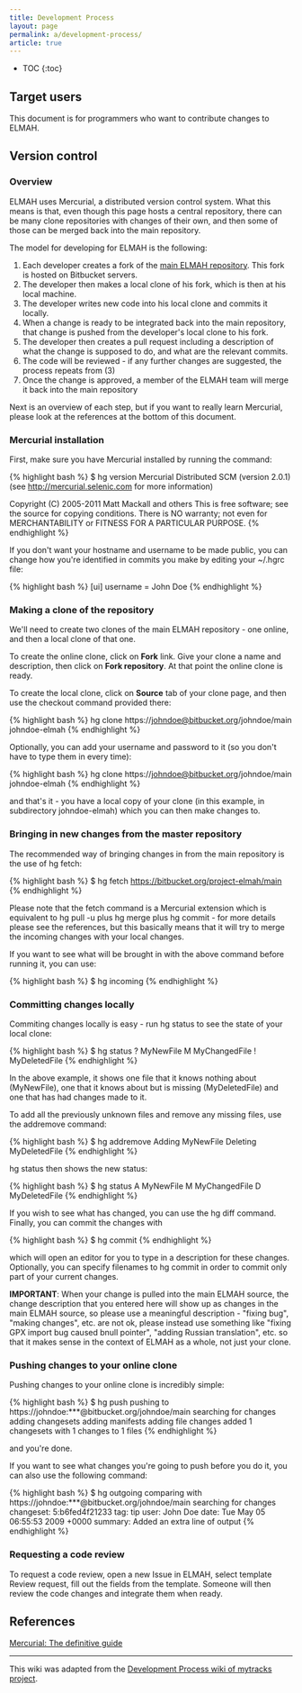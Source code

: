 ```yaml
---
title: Development Process
layout: page
permalink: a/development-process/
article: true
---
```


* TOC
{:toc}

## Target users

This document is for programmers who want to contribute changes to ELMAH.

## Version control

### Overview

ELMAH uses Mercurial, a distributed version control system. What this means is that, even though this page hosts a central repository, there can be many clone repositories with changes of their own, and then some of those can be merged back into the main repository.

The model for developing for ELMAH is the following:

1. Each developer creates a fork of the [main ELMAH repository](https://bitbucket.org/project-elmah/main). This fork is hosted on Bitbucket servers.
2. The developer then makes a local clone of his fork, which is then at his local machine.
3. The developer writes new code into his local clone and commits it locally.
4. When a change is ready to be integrated back into the main repository, that change is pushed from the developer's local clone to his fork.
5. The developer then creates a pull request including a description of what the change is supposed to do, and what are the relevant commits.
6. The code will be reviewed - if any further changes are suggested, the process repeats from (3)
7. Once the change is approved, a member of the ELMAH team will merge it back into the main repository

Next is an overview of each step, but if you want to really learn Mercurial, please look at the references at the bottom of this document.

### Mercurial installation

First, make sure you have Mercurial installed by running the command:

{% highlight bash %}
$ hg version
Mercurial Distributed SCM (version 2.0.1)
(see http://mercurial.selenic.com for more information)

Copyright (C) 2005-2011 Matt Mackall and others
This is free software; see the source for copying conditions. There is NO
warranty; not even for MERCHANTABILITY or FITNESS FOR A PARTICULAR PURPOSE.
{% endhighlight %}

If you don't want your hostname and username to be made public, you can change how you're identified in commits you make by editing your ~/.hgrc file:

{% highlight bash %}
[ui]
username = John Doe
{% endhighlight %}

### Making a clone of the repository

We'll need to create two clones of the main ELMAH repository - one online, and then a local clone of that one.

To create the online clone, click on **Fork** link. Give your clone a name and description, then click on **Fork repository**. At that point the online clone is ready.

To create the local clone, click on **Source** tab of your clone page, and then use the checkout command provided there:

{% highlight bash %}
hg clone https://johndoe@bitbucket.org/johndoe/main johndoe-elmah
{% endhighlight %}

Optionally, you can add your username and password to it (so you don't have to type them in every time):

{% highlight bash %}
hg clone https://johndoe@bitbucket.org/johndoe/main johndoe-elmah
{% endhighlight %}

and that's it - you have a local copy of your clone (in this example, in subdirectory johndoe-elmah) which you can then make changes to.

### Bringing in new changes from the master repository

The recommended way of bringing changes in from the main repository is the use of hg fetch:

{% highlight bash %}
$ hg fetch https://bitbucket.org/project-elmah/main
{% endhighlight %}

Please note that the fetch command is a Mercurial extension which is equivalent to hg pull -u plus hg merge plus hg commit - for more details please see the references, but this basically means that it will try to merge the incoming changes with your local changes.

If you want to see what will be brought in with the above command before running it, you can use:

{% highlight bash %}
$ hg incoming
{% endhighlight %}

### Committing changes locally

Commiting changes locally is easy - run hg status to see the state of your local clone:

{% highlight bash %}
$ hg status
?  MyNewFile
M  MyChangedFile
!  MyDeletedFile
{% endhighlight %}

In the above example, it shows one file that it knows nothing about (MyNewFile), one that it knows about but is missing (MyDeletedFile) and one that has had changes made to it.

To add all the previously unknown files and remove any missing files, use the addremove command:

{% highlight bash %}
$ hg addremove
Adding MyNewFile
Deleting MyDeletedFile
{% endhighlight %}

hg status then shows the new status:

{% highlight bash %}
$ hg status
A  MyNewFile
M  MyChangedFile
D  MyDeletedFile
{% endhighlight %}

If you wish to see what has changed, you can use the hg diff command. Finally, you can commit the changes with

{% highlight bash %}
$ hg commit
{% endhighlight %}

which will open an editor for you to type in a description for these changes. Optionally, you can specify filenames to hg commit in order to commit only part of your current changes.

**IMPORTANT**: When your change is pulled into the main ELMAH source, the change description that you entered here will show up as changes in the main ELMAH source, so please use a meaningful description - "fixing bug", "making changes", etc. are not ok, please instead use something like "fixing GPX import bug caused bnull pointer", "adding Russian translation", etc. so that it makes sense in the context of ELMAH as a whole, not just your clone.

### Pushing changes to your online clone

Pushing changes to your online clone is incredibly simple:

{% highlight bash %}
$ hg push
pushing to https://johndoe:***@bitbucket.org/johndoe/main
searching for changes
adding changesets
adding manifests
adding file changes
added 1 changesets with 1 changes to 1 files
{% endhighlight %}

and you're done.

If you want to see what changes you're going to push before you do it, you can also use the following command:

{% highlight bash %}
$ hg outgoing
comparing with https://johndoe:***@bitbucket.org/johndoe/main
searching for changes
changeset:   5:b6fed4f21233
tag:         tip
user:        John Doe
date:        Tue May 05 06:55:53 2009 +0000
summary:     Added an extra line of output
{% endhighlight %}

### Requesting a code review

To request a code review, open a new Issue in ELMAH, select template Review request, fill out the fields from the template. Someone will then review the code changes and integrate them when ready.

## References

[Mercurial: The definitive guide](http://hgbook.red-bean.com/)

<hr/>

This wiki was adapted from the [Development Process wiki of mytracks project](http://code.google.com/p/mytracks/wiki/DevelopmentProcess).
